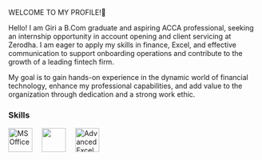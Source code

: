 WELCOME TO MY PROFILE!👋

Hello! I am Giri a B.Com graduate and aspiring ACCA professional, seeking an internship opportunity in account opening and client servicing at Zerodha. I am eager to apply my skills in finance, Excel, and effective communication to support onboarding operations and contribute to the growth of a leading fintech firm.

My goal is to gain hands-on experience in the dynamic world of financial technology, enhance my professional capabilities, and add value to the organization through dedication and a strong work ethic.

### Skills

<p>
  <!-- MS Office -->
  <img src="https://1000logos.net/wp-content/uploads/2023/04/Microsoft-Office-logo.jpg" alt="MS Office" width="48" height="48" style="margin-right:15px;"/>

  <!-- ERP Tally -->
  <img src="https://www.pngkey.com/png/full/24-244212_tally-with-gst-course-tally-erp-9-logo.png" width="48" height="48" style="margin-right:15px;"/> 
  
  <!-- Advanced Excel -->
  <img src="https://upload.wikimedia.org/wikipedia/commons/7/73/Microsoft_Excel_2013-2019_logo.svg" alt="Advanced Excel" width="48" height="48"/>
</p>
      
     
      
  
